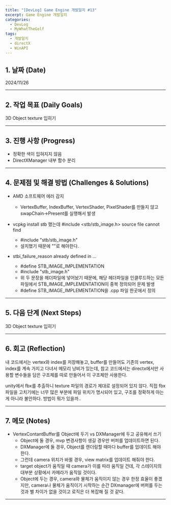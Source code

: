 ```yaml
---
title: "[DevLog] Game Engine 개발일지 #13"
excerpt: Game Engine 개발일지
categories:
  - DevLog
  - MyWhatTheGolf
tags:
  - 개발일지
  - directX
  - WinAPI
---
```

## 1. 날짜 (Date)

2024/11/26

---

## 2. 작업 목표 (Daily Goals)

3D Object texture 입히기

---

## 3. 진행 사항 (Progress)

- 정확한 색이 입혀지지 않음
- DirectXManager 내부 함수 분리

---

## 4. 문제점 및 해결 방법 (Challenges & Solutions)

- AMD 소프트웨어 에러 감지
	- VertexBuffer, IndexBuffer, VertexShader, PixelShader를 만들지 않고 swapChain->Present를 실행해서 발생

- vcpkg install stb 했는데 \#include <stb/stb_image.h> source file cannot find
	- \#include "stb/stb_image.h"
	- 설치했기 때문에 ""로 해야한다.

- stbi_failure_reason already defined in ...
	- \#define STB_IMAGE_IMPLEMENTATION
	- \#include "stb_image.h"
	- 위 두 문장을 헤더파일에 넣어놨기 때문에, 해당 헤더파일을 인클루드하는 모든 파일에서 STB_IMAGE_IMPLEMENTATION이 중복 정의되어 문제 발생
	- \#define STB_IMAGE_IMPLEMENTATION을 .cpp 파일 한곳에서 정의

---

## 5. 다음 단계 (Next Steps)

3D Object texture 입히기

---

## 6. 회고 (Reflection)

내 코드에서는 vertex와 index를 저장해놓고, buffer를 만들어도 기존의 vertex, index를 계속 가지고 다녀서 메모리 낭비가 있는데, 참고 코드에서는 directx에서만 사용할 변수들을 담은 구조체를 따로 만들어서 이 구조체만 사용한다.

unity에서 fbx를 추출하니 texture 파일의 경로가 제대로 설정되어 있지 않다. 직접 fbx 파일을 고치기에는 너무 많은 부분에 파일 위치가 명시되어 있고, 구조를 정확하게 아는게 아니라 불안하다. 방법이 뭐가 있을까..

---

## 7. 메모 (Notes)

- VertexContantBuffer를 Object에 두기 vs DXManager에 두고 공유해서 쓰기
	- Object에 둘 경우, mvp 변경사항이 생길 경우만 버퍼를 업데이트하면 된다.
	- DXManager에 둘 경우, Object를 렌더링할 때마다 buffer를 업데이트 해야 한다.
	- 그런데 camera 위치가 바뀔 경우, view matrix를 업데이트 해줘야 한다.
	- target object가 움직일 때 camera가 이를 따라 움직일 건데, 각 스테이지의 대부분 상황에서 카메라가 움직일 것이다.
	- Object에 두는 경우, camera와 물체가 움직이지 않는 경우 한정 효율이 좋겠지만, camera나 물체가 움직이기 시작하는 순간 DXmanager에 버퍼를 두는 것과 별 차이가 없을 것이고 로직은 더 복잡해 질 것 같다.

---

